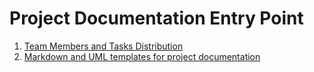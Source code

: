 # Project Documentation Entry Point #

1. [Team Members and Tasks Distribution](TeamMembersAndTasks.md)
2. [Markdown and UML templates for project documentation]((templates)/)